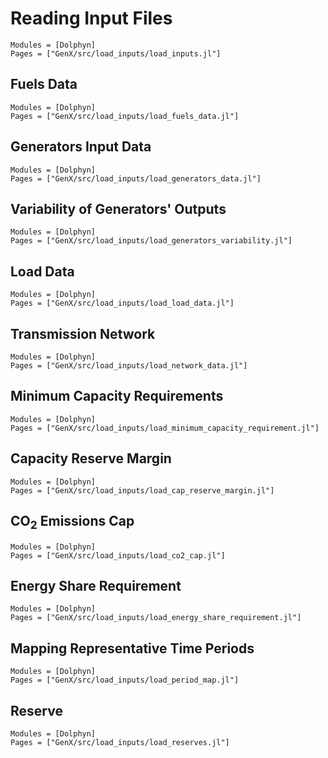 # Reading Input Files
```@autodocs
Modules = [Dolphyn]
Pages = ["GenX/src/load_inputs/load_inputs.jl"]
```

## Fuels Data
```@autodocs
Modules = [Dolphyn]
Pages = ["GenX/src/load_inputs/load_fuels_data.jl"]
```

## Generators Input Data
```@autodocs
Modules = [Dolphyn]
Pages = ["GenX/src/load_inputs/load_generators_data.jl"]
```

## Variability of Generators' Outputs
```@autodocs
Modules = [Dolphyn]
Pages = ["GenX/src/load_inputs/load_generators_variability.jl"]
```

## Load Data
```@autodocs
Modules = [Dolphyn]
Pages = ["GenX/src/load_inputs/load_load_data.jl"]
```

## Transmission Network
```@autodocs
Modules = [Dolphyn]
Pages = ["GenX/src/load_inputs/load_network_data.jl"]
```

## Minimum Capacity Requirements
```@autodocs
Modules = [Dolphyn]
Pages = ["GenX/src/load_inputs/load_minimum_capacity_requirement.jl"]
```

## Capacity Reserve Margin
```@autodocs
Modules = [Dolphyn]
Pages = ["GenX/src/load_inputs/load_cap_reserve_margin.jl"]
```

## CO$_2$ Emissions Cap
```@autodocs
Modules = [Dolphyn]
Pages = ["GenX/src/load_inputs/load_co2_cap.jl"]
```

## Energy Share Requirement
```@autodocs
Modules = [Dolphyn]
Pages = ["GenX/src/load_inputs/load_energy_share_requirement.jl"]
```

## Mapping Representative Time Periods
```@autodocs
Modules = [Dolphyn]
Pages = ["GenX/src/load_inputs/load_period_map.jl"]
```

## Reserve
```@autodocs
Modules = [Dolphyn]
Pages = ["GenX/src/load_inputs/load_reserves.jl"]
```